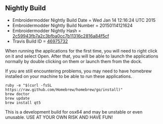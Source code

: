 
Nightly Build
------------------------------

* Embroidermodder Nightly Build Date = Wed Jan 14 12:16:24 UTC 2015
* Embroidermodder Nightly Build Number = 20150114121624
* Embroidermodder Nightly Hash = [2c59943fb7a2c3bfba0cc7b11316c2816a84f5cf](https://github.com/Embroidermodder/Embroidermodder/commit/2c59943fb7a2c3bfba0cc7b11316c2816a84f5cf)
* Travis Build ID = [46975732](https://travis-ci.org/Embroidermodder/Embroidermodder/builds/46975732)

When running the applications for the first time, you will need to right click on it and select Open.
After that, you will be able to launch the applications normally by double clicking on them or launch them from the dock.

If you are still encountering problems, you may need to have homebrew installed on your machine to be able to run these applications.
```
ruby -e "$(curl -fsSL https://raw.github.com/Homebrew/homebrew/go/install)"
brew doctor
brew update
brew install qt5
```

This is a development build for osx64 and may be unstable or even unusable.
USE AT YOUR OWN RISK AND HAVE FUN!

